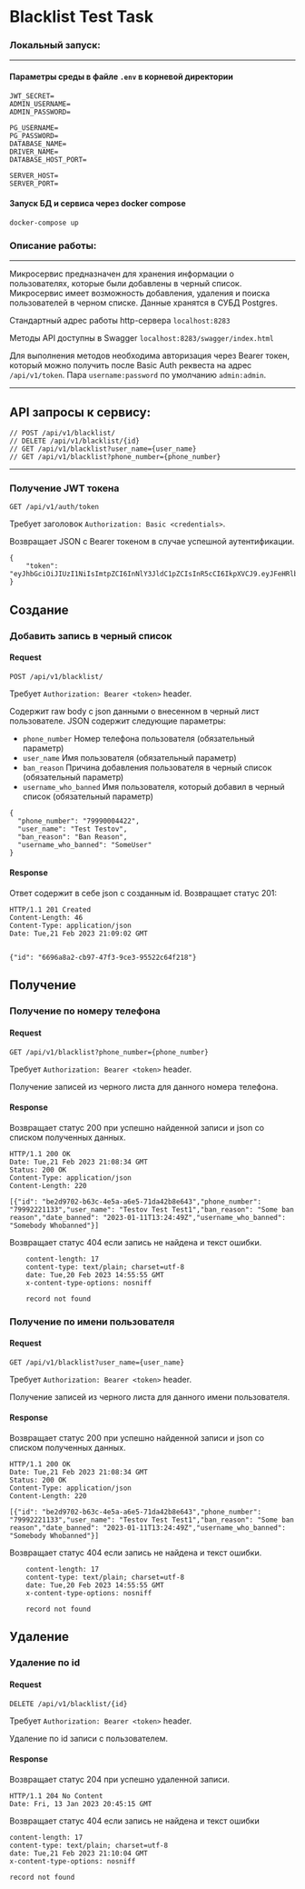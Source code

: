 # Blacklist Test Task
### Локальный запуск:
___
#### Параметры среды в файле `.env` в корневой директории
```shell
JWT_SECRET=
ADMIN_USERNAME=
ADMIN_PASSWORD=

PG_USERNAME=
PG_PASSWORD=
DATABASE_NAME=
DRIVER_NAME=
DATABASE_HOST_PORT=

SERVER_HOST=
SERVER_PORT=
```
#### Запуск БД и сервиса через docker compose
```shell
docker-compose up
```

### Описание работы:
___
Микросервис предназначен для хранения информации о пользователях, которые были добавлены в черный список. Микросервис имеет возможность добавления, удаления и поиска пользователей в черном списке. Данные хранятся в СУБД Postgres.

Стандартный адрес работы http-сервера `localhost:8283`

Методы API доступны в Swagger `localhost:8283/swagger/index.html`

Для выполнения методов необходима авторизация через Bearer токен, который можно получить после Basic Auth реквеста на адрес `/api/v1/token`. Пара `username:password` по умолчанию `admin:admin`. 

---
## API запросы к сервису:
```
// POST /api/v1/blacklist/
// DELETE /api/v1/blacklist/{id}
// GET /api/v1/blacklist?user_name={user_name}
// GET /api/v1/blacklist?phone_number={phone_number}
```
---

### Получение JWT токена

`GET /api/v1/auth/token`

Требует заголовок `Authorization: Basic <credentials>`.

Возвращает JSON с Bearer токеном в случае успешной аутентификации.

    {
        "token": "eyJhbGciOiJIUzI1NiIsImtpZCI6InNlY3JldC1pZCIsInR5cCI6IkpXVCJ9.eyJFeHRlbnNpb25zIjpudWxsLCJHcm91cHMiOm51bGwsIklEIjoiMSIsIk5hbWUiOiJyb290IiwiYXVkIjpbIiJdLCJleHAiOjE2NzcwMTMyMDksImlhdCI6MTY3NzAxMjkwOSwibmJmIjoxNjc3MDEyOTA5LCJzdWIiOiIxIn0.BQ0nZcjEQ68IYXC2IIAVncGvd3x9HuGHcx3jlxRIfVg"
    }

## Создание
### Добавить запись в черный список
#### Request

`POST /api/v1/blacklist/`

Требует `Authorization: Bearer <token>` header.

Содержит raw body с json данными о внесенном в черный лист пользователе. JSON содержит следующие параметры:
- `phone_number` Номер телефона пользователя (обязательный параметр)
- `user_name` Имя пользователя (обязательный параметр)
- `ban_reason` Причина добавления пользователя в черный список (обязательный параметр)
- `username_who_banned` Имя пользователя, который добавил в черный список (обязательный параметр)
```
{
  "phone_number": "79990004422",
  "user_name": "Test Testov",
  "ban_reason": "Ban Reason",
  "username_who_banned": "SomeUser"
}
```

#### Response
Ответ содержит в себе json с созданным id. Возвращает статус 201:

    HTTP/1.1 201 Created
    Content-Length: 46 
    Content-Type: application/json
    Date: Tue,21 Feb 2023 21:09:02 GMT


    {"id": "6696a8a2-cb97-47f3-9ce3-95522c64f218"}


## Получение
### Получение по номеру телефона
#### Request
`GET /api/v1/blacklist?phone_number={phone_number}`

Требует `Authorization: Bearer <token>` header.

Получение записей из черного листа для данного номера телефона.

#### Response

Возвращает статус 200 при успешно найденной записи и json со списком полученных данных.

    HTTP/1.1 200 OK
    Date: Tue,21 Feb 2023 21:08:34 GMT
    Status: 200 OK
    Content-Type: application/json
    Content-Length: 220

    [{"id": "be2d9702-b63c-4e5a-a6e5-71da42b8e643","phone_number": "79992221133","user_name": "Testov Test Test1","ban_reason": "Some ban reason","date_banned": "2023-01-11T13:24:49Z","username_who_banned": "Somebody Whobanned"}]

Возвращает статус 404 если запись не найдена и текст ошибки.

        content-length: 17
        content-type: text/plain; charset=utf-8
        date: Tue,20 Feb 2023 14:55:55 GMT
        x-content-type-options: nosniff

        record not found

### Получение по имени пользователя
#### Request
`GET /api/v1/blacklist?user_name={user_name}`

Требует `Authorization: Bearer <token>` header.

Получение записей из черного листа для данного  имени пользователя.

#### Response

Возвращает статус 200 при успешно найденной записи и json со списком полученных данных.

    HTTP/1.1 200 OK
    Date: Tue,21 Feb 2023 21:08:34 GMT
    Status: 200 OK
    Content-Type: application/json
    Content-Length: 220

    [{"id": "be2d9702-b63c-4e5a-a6e5-71da42b8e643","phone_number": "79992221133","user_name": "Testov Test Test1","ban_reason": "Some ban reason","date_banned": "2023-01-11T13:24:49Z","username_who_banned": "Somebody Whobanned"}]

Возвращает статус 404 если запись не найдена и текст ошибки.

        content-length: 17
        content-type: text/plain; charset=utf-8
        date: Tue,20 Feb 2023 14:55:55 GMT
        x-content-type-options: nosniff

        record not found



## Удаление
### Удаление по id
#### Request
`DELETE /api/v1/blacklist/{id}`

Требует `Authorization: Bearer <token>` header.

Удаление по id записи с пользователем.

#### Response

Возвращает статус 204 при успешно удаленной записи.

    HTTP/1.1 204 No Content
    Date: Fri, 13 Jan 2023 20:45:15 GMT

Возвращает статус 404 если запись не найдена и текст ошибки

    content-length: 17
    content-type: text/plain; charset=utf-8
    date: Tue,21 Feb 2023 21:10:04 GMT
    x-content-type-options: nosniff

    record not found